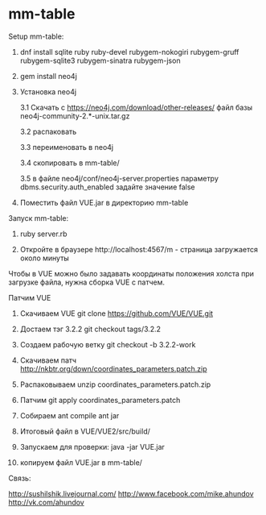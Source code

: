 # mm-table

Setup mm-table:

1) dnf install sqlite ruby ruby-devel rubygem-nokogiri rubygem-gruff rubygem-sqlite3 rubygem-sinatra rubygem-json

2) gem install neo4j

3) Установка neo4j

	3.1 Скачать с https://neo4j.com/download/other-releases/ файл базы neo4j-community-2.*-unix.tar.gz

	3.2 распаковать

	3.3 переименовать в neo4j

	3.4 скопировать в mm-table/

	3.5 в файле neo4j/conf/neo4j-server.properties параметру dbms.security.auth_enabled задайте значение false

4) Поместить файл VUE.jar в директорию mm-table



Запуск mm-table:

1) ruby server.rb

2) Откройте в браузере http://localhost:4567/m - страница загружается около минуты


Чтобы в VUE можно было задавать координаты положения холста при загрузке файла, нужна сборка VUE с патчем.



Патчим VUE

1) Скачиваем VUE
git clone https://github.com/VUE/VUE.git

2) Достаем тэг 3.2.2
git checkout tags/3.2.2

3) Создаем рабочую ветку
git checkout -b 3.2.2-work

4) Скачиваем патч 
http://nkbtr.org/down/coordinates_parameters.patch.zip

5) Распаковываем
unzip coordinates_parameters.patch.zip

6) Патчим
git apply coordinates_parameters.patch

7) Собираем
ant compile
ant jar

8) Итоговый файл в VUE/VUE2/src/build/

9) Запускаем для проверки: java -jar VUE.jar

10) копируем файл VUE.jar в mm-table/


Связь:

http://sushilshik.livejournal.com/
http://www.facebook.com/mike.ahundov
http://vk.com/ahundov
